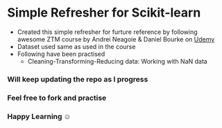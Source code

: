# Simple Refresher for Scikit-learn
* Created this simple refresher for furture reference by following awesome ZTM course by Andrei Neagoie & Daniel Bourke on [Udemy](https://www.udemy.com/course/complete-machine-learning-and-data-science-zero-to-mastery/)
* Dataset used same as used in the course
* Following have been practised
    * Cleaning-Transforming-Reducing data: Working with NaN data

### Will keep updating the repo as I progress
### Feel free to fork and practise 
### Happy Learning :relaxed: 